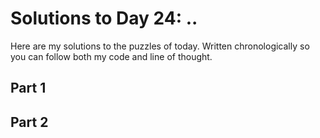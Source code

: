 # Solutions to Day 24: ..

Here are my solutions to the puzzles of today. Written chronologically so you can follow both my code and line of thought.

## Part 1



## Part 2

